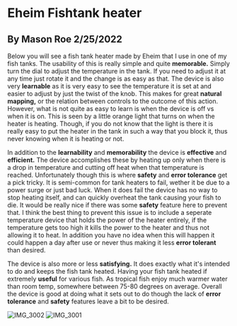 # Eheim Fishtank heater

## By Mason Roe 2/25/2022

Below you will see a fish tank heater made by Eheim that I use in one of my fish tanks. The usability of this is really simple and quite **memorable.** Simply turn the dial to adjust the temperature in the tank. If you need to adjust it at any time just rotate it and the change is as easy as that. The device is also very **learnable** as it is very easy to see the temperature it is set at and easier to adjust by just the twist of the knob. This makes for great **natural mapping,** or the relation between controls to the outcome of this action. However, what is not quite as easy to learn is when the device is off vs when it is on. This is seen by a little orange light that turns on when the heater is heating. Though, if you do not know that the light is there it is really easy to put the heater in the tank in such a way that you block it, thus never knowing when it is heating or not.

In addition to the **learnability** and **memorability** the device is **effective** and **efficient.** The device accomplishes these by heating up only when there is a drop in temperature and cutting off heat when that temperature is reached. Unfortunately though this is where **safety** and **error tolerance** get a pick tricky. It is semi-common for tank heaters to fail, wether it be due to a power surge or just bad luck. When it does fail the device has no way to stop heating itself, and can quickly overheat the tank causing your fish to die. It would be really nice if there was some **safety** feature here to prevent that. I think the best thing to prevent this issue is to include a seperate temperature device that holds the power of the heater entirely, if the temperature gets too high it kills the power to the heater and thus not allowing it to heat. In addition you have no idea when this will happen it could happen a day after use or never thus making it less **error tolerant** than desired.

The device is also more or less **satisfying.** It does exactly what it's intended to do and keeps the fish tank heated. Having your fish tank heated if extremely **useful** for various fish. As tropical fish enjoy much warmer water than room temp, somewhere between 75-80 degrees on average. Overall the device is good at doing what it sets out to do though the lack of **error tolerance** and **safety** features leave a bit to be desired.

![IMG_3002](https://user-images.githubusercontent.com/78045519/155821146-3b29b3bc-613d-4291-b9e5-a7f83802571a.jpg)
![IMG_3001](https://user-images.githubusercontent.com/78045519/155821150-09e2354b-24e2-4fb6-ba93-104c61b65404.jpg)
